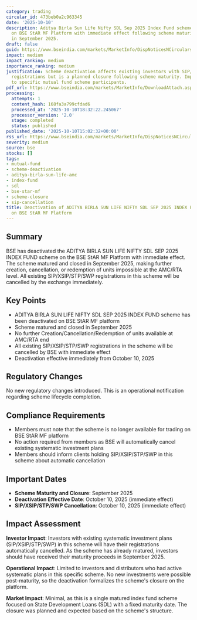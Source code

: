 ```yaml
---
category: trading
circular_id: 473beb0a2c963345
date: '2025-10-10'
description: Aditya Birla Sun Life Nifty SDL Sep 2025 Index Fund scheme has been deactivated
  on BSE StAR MF Platform with immediate effect following scheme maturity and closure
  in September 2025.
draft: false
guid: https://www.bseindia.com/markets/MarketInfo/DispNoticesNCirculars.aspx?Noticeid={A4920254-8279-4403-B355-631E5AD39372}&noticeno=20251010-69&dt=10/10/2025&icount=69&totcount=72&flag=0
impact: medium
impact_ranking: medium
importance_ranking: medium
justification: Scheme deactivation affects existing investors with SIP/XSIP/STP/SWP
  registrations but is a planned closure following scheme maturity. Impact limited
  to specific mutual fund scheme participants.
pdf_url: https://www.bseindia.com/markets/MarketInfo/DownloadAttach.aspx?id=20251010-69&attachedId=
processing:
  attempts: 1
  content_hash: 168fa3a799cfdad6
  processed_at: '2025-10-10T18:32:22.245067'
  processor_version: '2.0'
  stage: completed
  status: published
published_date: '2025-10-10T15:02:32+00:00'
rss_url: https://www.bseindia.com/markets/MarketInfo/DispNoticesNCirculars.aspx?Noticeid={A4920254-8279-4403-B355-631E5AD39372}&noticeno=20251010-69&dt=10/10/2025&icount=69&totcount=72&flag=0
severity: medium
source: bse
stocks: []
tags:
- mutual-fund
- scheme-deactivation
- aditya-birla-sun-life-amc
- index-fund
- sdl
- bse-star-mf
- scheme-closure
- sip-cancellation
title: Deactivation of ADITYA BIRLA SUN LIFE NIFTY SDL SEP 2025 INDEX FUND scheme
  on BSE StAR MF Platform
---
```


## Summary

BSE has deactivated the ADITYA BIRLA SUN LIFE NIFTY SDL SEP 2025 INDEX FUND scheme on the BSE StAR MF Platform with immediate effect. The scheme matured and closed in September 2025, making further creation, cancellation, or redemption of units impossible at the AMC/RTA level. All existing SIP/XSIP/STP/SWP registrations in this scheme will be cancelled by the exchange immediately.

## Key Points

- ADITYA BIRLA SUN LIFE NIFTY SDL SEP 2025 INDEX FUND scheme has been deactivated on BSE StAR MF platform
- Scheme matured and closed in September 2025
- No further Creation/Cancellation/Redemption of units available at AMC/RTA end
- All existing SIP/XSIP/STP/SWP registrations in the scheme will be cancelled by BSE with immediate effect
- Deactivation effective immediately from October 10, 2025

## Regulatory Changes

No new regulatory changes introduced. This is an operational notification regarding scheme lifecycle completion.

## Compliance Requirements

- Members must note that the scheme is no longer available for trading on BSE StAR MF platform
- No action required from members as BSE will automatically cancel existing systematic investment plans
- Members should inform clients holding SIP/XSIP/STP/SWP in this scheme about automatic cancellation

## Important Dates

- **Scheme Maturity and Closure**: September 2025
- **Deactivation Effective Date**: October 10, 2025 (immediate effect)
- **SIP/XSIP/STP/SWP Cancellation**: October 10, 2025 (immediate effect)

## Impact Assessment

**Investor Impact**: Investors with existing systematic investment plans (SIP/XSIP/STP/SWP) in this scheme will have their registrations automatically cancelled. As the scheme has already matured, investors should have received their maturity proceeds in September 2025.

**Operational Impact**: Limited to investors and distributors who had active systematic plans in this specific scheme. No new investments were possible post-maturity, so the deactivation formalizes the scheme's closure on the platform.

**Market Impact**: Minimal, as this is a single matured index fund scheme focused on State Development Loans (SDL) with a fixed maturity date. The closure was planned and expected based on the scheme's structure.